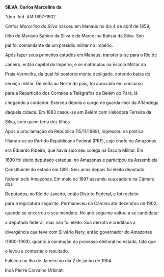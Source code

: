 **SILVA, Carlos Marcelino da**



\*dep. fed. AM 1897-1902.



*Carlos Marcelino da Silva* nasceu em Manaus no dia 4 de abril de 1859,

filho de Mariano Sabino da Silva e de Marcolina Batista da Silva. Seu

pai foi comandante de um presídio militar no Império.



Após fazer seus primeiros estudos em Manaus, transferiu-se para o Rio de

Janeiro, então capital do Império, e se matriculou na Escola Militar da

Praia Vermelha, da qual foi posteriormente desligado, obtendo baixa do

serviço militar. De volta ao Norte do país, foi aprovado em concurso

para a Repartição dos Correios e Telégrafos de Belém do Pará, lá

chegando a contador. Exerceu depois o cargo de guarda-mor da Alfândega

daquela cidade. Em 1883 casou-se em Belém com Heliodora Ferreira da

Silva, com quem teria dez filhos.



Após a proclamação da República (15/11/1889), ingressou na política

filiando-se ao Partido Republicano Federal (PRF), cujo chefe no Amazonas

era Eduardo Ribeiro, que havia sido seu colega na Escola Militar. Em

1890 foi eleito deputado estadual no Amazonas e participou da Assembleia

Constituinte do estado em 1891. Seis anos depois foi eleito deputado

federal pelo Amazonas. Em maio de 1897 assumiu sua cadeira na Câmara dos

Deputados, no Rio de Janeiro, então Distrito Federal, e foi reeleito

para a legislatura seguinte. Permaneceu na Câmara até dezembro de 1902,

quando se encerrou o seu mandato. No ano seguinte voltou a se candidatar

a deputado federal, mas não foi eleito. Sua derrota é creditada à

divergência que teve com Silvério Nery, então governador do Amazonas

(1900-1903), quanto à condução do processo eleitoral no estado, fato que

o levou a contestar o resultado.



Faleceu no Rio de Janeiro no dia 2 de junho de 1904.



Inoã Pierre Carvalho Urbinati



